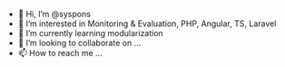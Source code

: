 - 👋 Hi, I’m @syspons
- 👀 I’m interested in Monitoring & Evaluation, PHP, Angular, TS, Laravel
- 🌱 I’m currently learning modularization
- 💞️ I’m looking to collaborate on ...
- 📫 How to reach me ...

<!---
syspons/syspons is a ✨ special ✨ repository because its `README.md` (this file) appears on your GitHub profile.
You can click the Preview link to take a look at your changes.
--->
